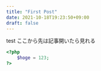 ```yaml
---
title: "First Post"
date: 2021-10-18T19:23:50+09:00
draft: false
---
```


test
ここから先は記事開いたら見れる

<!--more-->

```php
<?php
    $hoge = 123;
?>
```
